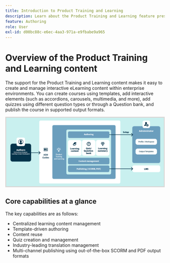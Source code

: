 ```yaml
---
title: Introduction to Product Training and Learning
description: Learn about the Product Training and Learning feature present in Adobe Experience Manager Guides.
feature: Authoring
role: User
exl-id: d00bc88c-e6ec-4aa3-971a-e9fbabe9a965
---
```

# Overview of the Product Training and Learning content

The support for the Product Training and Learning content makes it easy to create and manage interactive eLearning content within enterprise environments. You can create courses using templates, add interactive elements (such as accordions, carousels, multimedia, and more), add quizzes using different question types or through a Question bank, and publish the course in supported output formats. 

![](assets/learning-and-training-content-components-new.png)

## Core capabilities at a glance

The key capabilities are as follows:  

- Centralized learning content management 
- Template-driven authoring 
- Content reuse 
- Quiz creation and management  
- Industry-leading translation management 
- Multi-channel publishing using out-of-the-box SCORM and PDF output formats
